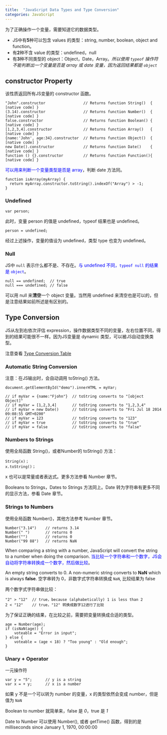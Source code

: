 ```yaml
---
title:  "JavaScript Data Types and Type Conversion"
categories: JavaScript
---
```

为了正确操作一个变量，需要知道它的数据类型。

+ JS中有**5**种可以包含 values 的类型：string, number, boolean, object and function。
+ 有**2**种不含 value 的类型：undefined，null
+ 有**3**种不同类型的 object：Object，Date，Array。_所以使用 `typeof` 操作符不能判断出一个变量是否是 array 或 date 变量，因为返回结果都是 `object`_

<!--more-->

## constructor Property

该性质返回所有JS变量的 constructor 函数。

    "John".constructor                 // Returns function String()  { [native code] }
    (3.14).constructor                 // Returns function Number()  { [native code] }
    false.constructor                  // Returns function Boolean() { [native code] }
    [1,2,3,4].constructor              // Returns function Array()   { [native code] }
    {name:'John', age:34}.constructor  // Returns function Object()  { [native code] }
    new Date().constructor             // Returns function Date()    { [native code] }
    function () {}.constructor         // Returns function Function(){ [native code] }

<span style="color:blue;">可以用来判断一个变量类型是否是 array</span>，判断 date 方法同。

    function isArray(myArray) {
      return myArray.constructor.toString().indexOf("Array") > -1;
    }

### Undefined

    var person;

此时，变量 person 的值是 undefined，typeof 结果也是 undefined。

    person = undefined;

经过上述操作，变量的值设为 undefined，类型 type 也变为 undefined。

### Null

JS中 `null` 表示什么都不是、不存在。<span style="color:blue;">与 undefined 不同，`typeof null` 的结果是 `object`</span>。

    null == undefined;  // true
    null === undefined; // false

可以用 null 来**清空**一个 object 变量。当然用 undefined 来清空也是可以的，但是注意结果如前所述是有区别的。

## Type Conversion

JS从左到右依次评估 expression，操作数据类型不同的变量，左右位置不同，得到的结果可能很不一样。因为JS变量是 dynamic 类型，可以被JS自动变换类型。

注意查看 [Type Conversion Table](http://www.w3schools.com/js/js_type_conversion.asp)

### Automatic String Conversion

注意：在JS输出时，会自动调用 toString() 方法。

    document.getElementById("demo").innerHTML = myVar;

    // if myVar = {name:"Fjohn"}  // toString converts to "[object Object]"
    // if myVar = [1,2,3,4]       // toString converts to "1,2,3,4"
    // if myVar = new Date()      // toString converts to "Fri Jul 18 2014 09:08:55 GMT+0200"
    // if myVar = 123             // toString converts to "123"
    // if myVar = true            // toString converts to "true"
    // if myVar = false           // toString converts to "false"

### Numbers to Strings

使用全局函数 String()，或者Number的 toString() 方法：

    String(x)；
    x.toString()；

x 也可以是常量或者表达式。更多方法参看 Number 章节。

Booleans to Strings，Dates to Strings 方法同上。Date 转为字符串有更多不同的显示方法，参看 Date 章节。

### Strings to Numbers

使用全局函数 Number()，其他方法参考 Number 章节。

    Number("3.14")    // returns 3.14
    Number(" ")       // returns 0 
    Number("")        // returns 0
    Number("99 88")   // returns NaN

When comparing a string with a number, JavaScript will convert the string to a number when doing the comparison. <span style="color:blue;">当比较一个字符串和一个数字，JS会自动将字符串转换成一个数字，然后做比较</span>。

An empty string converts to 0. A non-numeric string converts to **NaN** which is always **false**. 空字串转为 0，非数字式字符串转换成 `NaN`, 比较结果为 false

两个数字式字符串做比较：

    "2" > "12"  // true，because (alphabetically) 1 is less than 2
    2 < "12"    // true，"12" 转换成数字12进行了比较

为了保证正确的结果，在比较之前，需要把变量转换成合适的类型。

    age = Number(age);
    if (isNaN(age)) {
        voteable = "Error in input";
    } else {
        voteable = (age < 18) ? "Too young" : "Old enough";
    }

### Unary + Operator

一元操作符

    var y = "5";      // y is a string
    var x = + y;      // x is a number

如果 y 不是一个可以转为 number 的变量，x 的类型依然会变成 number，但是值为 `NaN`

Boolean to number 就简单来，false 是 _0_，true 是 _1_

Date to Number 可以使用 Number(), 或者 getTime() 函数，得到的是 milliseconds since January 1, 1970, 00:00:00
